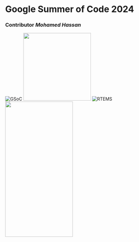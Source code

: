 # Google Summer of Code 2024

### Contributor *Mohamed Hassan*
![GSoC](https://github.com/Hamzyyy/hamzy.github.io/assets/48621542/c7abb688-42f5-48b0-931f-1859beaddab4)
<img src="https://github.com/Hamzyyy/hamzy.github.io/assets/48621542/c7abb688-42f5-48b0-931f-1859beaddab4" width="216" height="216">
![RTEMS](https://github.com/Hamzyyy/hamzy.github.io/assets/48621542/8db6fed6-d7a0-40e3-a93e-8b58915e20ce)
<img src="https://github.com/Hamzyyy/hamzy.github.io/assets/48621542/8db6fed6-d7a0-40e3-a93e-8b58915e20ce" width="216" height="432">
